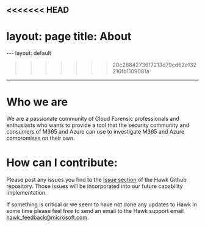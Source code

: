 <<<<<<< HEAD
---
layout: page
title: About
=======
﻿---
layout: default
>>>>>>> 20c2884273617213d79cd62e132216fb1109081a
---
#  Who we are
We are a passionate community of Cloud Forensic professionals and enthusiasts who wants to provide a tool that the security community and consumers of M365 and Azure can use to investigate M365 and Azure compromises on their own.
# How can I contribute:
Please post any issues you find to the [Issue section](https://github.com/T0pCyber/hawk/issues) of the Hawk Github repository. Those issues will be incorporated into our future capability implementation.

If something is critical or we seem to have not done any updates to Hawk in some time please feel free to send an email to the Hawk support email [hawk_feedback@microsoft.com](hawk_feedback@microsoft.com).